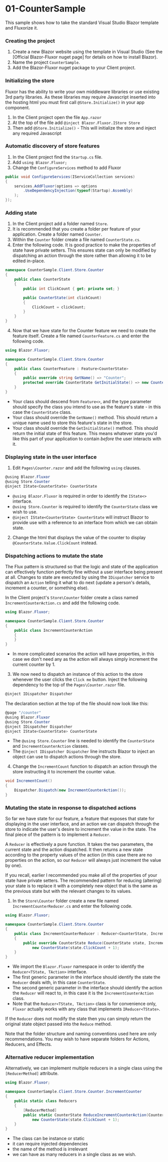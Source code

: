 # 01-CounterSample
This sample shows how to take the standard Visual Studio Blazor template and Fluxorize it.

### Creating the project
1. Create a new Blazor website using the template in Visual Studio (See the [Official Blazor-Fluxor nuget page] for details on how to install Blazor).
2. Name the project `CounterSample`.
3. Add the Blazor-Fluxor nuget package to your Client project.
 
### Initializing the store
Fluxor has the ability to write your own middleware libraries or use existing 3rd party libraries. As these libraries may require Javascript inserted into the hosting html you must first call `@Store.Initialize()` in your app component.
1. In the Client project open the file `App.razor`
2. At the top of the file add `@inject Blazor.Fluxor.IStore Store`
3. Then add `@Store.Initialize()` - This will initialize the store and inject any required Javascript

### Automatic discovery of store features
1. In the Client project find the `Startup.cs` file. 
2. Add `using Blazor.Fluxor;`
3. Change the `ConfigureServices` method to add Fluxor
```c#
public void ConfigureServices(IServiceCollection services)
{
	services.AddFluxor(options => options
		.UseDependencyInjection(typeof(Startup).Assembly)
	);
});
```

### Adding state
1. In the Client project add a folder named `Store`.
2. It is recommended that you create a folder per feature of your application. Create a folder named `Counter`.
3. Within the `Counter` folder create a file named `CounterState.cs`.
3. Enter the following code. It is good practice to make the properties of state have private setters. This ensures state can only be modified by dispatching an action through the store rather than allowing it to be edited in-place.
```c#
namespace CounterSample.Client.Store.Counter
{
	public class CounterState
	{
		public int ClickCount { get; private set; }

		public CounterState(int clickCount)
		{
			ClickCount = clickCount;
		}
	}
}
```
4. Now that we have state for the Counter feature we need to create the feature itself. Create a file named `CounterFeature.cs` and enter the following code.
```c#
using Blazor.Fluxor;

namespace CounterSample.Client.Store.Counter
{
	public class CounterFeature : Feature<CounterState>
	{
		public override string GetName() => "Counter";
		protected override CounterState GetInitialState() => new CounterState(0);
	}
}
```
   * Your class should descend from `Feature<>`, and the type parameter should specify the class you intend to use as the feature's state - in this case the `CounterState` class.
   * Your class should override the `GetName()` method. This should return a unique name used to store this feature's state in the store.
   * Your class should override the `GetInitialState()` method. This should return the initial state of this feature. This means whatever state you'd like this part of your application to contain *before* the user interacts with it.
 
### Displaying state in the user interface
1. Edit `Pages\Counter.razor` and add the following `using` clauses.
```c#
@using Blazor.Fluxor
@using Store.Counter
@inject IState<CounterState> CounterState
```
   * `@using Blazor.Fluxor` is required in order to identify the `IState<>` interface.
   * `@using Store.Counter` is required to identify the `CounterState` class we wish to use.
   * `@inject IState<CounterState> CounterState` will instruct Blazor to provide use with a reference to an interface from which we can obtain state.

2. Change the html that displays the value of the counter to display `@CounterState.Value.ClickCount` instead.

### Dispatching actions to mutate the state
The Flux pattern is structured so that the logic and state of the application can effectively function perfectly fine without a user interface being present at all. Changes to state are executed by using the `IDispatcher` service to dispatch an `Action` telling it what to do next (update a person's details, increment a counter, or something else).

In the Client project's `Store\Counter` folder create a class named `IncrementCounterAction.cs` and add the following code.
```c#
using Blazor.Fluxor;

namespace CounterSample.Client.Store.Counter
{
	public class IncrementCounterAction
	{
	}
}
```
   * In more complicated scenarios the action will have properties, in this case we don't need any as the action will always simply increment the current counter by 1.
3. We now need to dispatch an instance of this action to the store whenever the user clicks the `Click me` button. Inject the following dependency to the top of the `Pages\Counter.razor` file.
```c#
@inject IDispatcher Dispatcher
```
The declaration section at the top of the file should now look like this:
```c#
@page "/counter"
@using Blazor.Fluxor
@using Store.Counter
@inject IDispatcher Dispatcher
@inject IState<CounterState> CounterState
```
   * The `@using Store.Counter` line is needed to identify the `CounterState` and `IncrementCounterAction` classes.
   * The `@inject IDispatcher Dispatcher` line instructs Blazor to inject an object can use to dispatch actions through the store.
4. Change the `IncrementCount` function to dispatch an action through the store instructing it to increment the counter value.
```c#
void IncrementCount()
{
    Dispatcher.Dispatch(new IncrementCounterAction());
}
```
   
### Mutating the state in response to dispatched actions
So far we have state for our feature, a feature that exposes that state for displaying in the user interface, and an action we can dispatch through the store to indicate the user's desire to increment the value in the state. The final piece of the pattern is to implement a `Reducer`.

A `Reducer` is effectively a pure function. It takes the two parameters, the current state and the action dispatched. It then returns a new state according to the property values of the action (in this case there are no properties on the action, so our `Reducer` will always just increment the value by one).

If you recall, earlier I recommended you make all of the properties of your state have private setters. The recommended pattern for reducing (altering) your state is to replace it with a completely new object that is the same as the previous state but with the relevant changes to its values.

1. In the `Store\Counter` folder create a new file named `IncrementCounterReducer.cs` and enter the following code.
```c#
using Blazor.Fluxor;

namespace CounterSample.Client.Store.Counter
{
	public class IncrementCounterReducer : Reducer<CounterState, IncrementCounterAction>
	{
		public override CounterState Reduce(CounterState state, IncrementCounterAction action) =>
			new CounterState(state.ClickCount + 1);
	}
}
```

   * We import the `Blazor.Fluxor` namespace in order to identify the `Reducer<TState, TAction>` interface.
   * The first generic parameter in the interface should identify the state the `Reducer` deals with, in this case `CounterState`.
   * The second generic parameter in the interface should identify the action the `Reducer` will react to, in this case it is the `IncrementCounterAction` class.
   * Note that the `Reducer<TState, TAction>` class is for convenience only, `Fluxor` actually works with any class that implements `IReducer<TState>`.
   
If the `Reducer` does not modify the state then you can simply return the original state object passed into the `Reduce` method.

Note that the folder structure and naming conventions used here are only recommendations. You may wish to have separate folders for Actions, Reducers, and Effects.

### Alternative reducer implementation

Alternatively, we can implement multiple reducers in a single class using the `[ReducerMethod]` attribute.

```c#
using Blazor.Fluxor;

namespace CounterSample.Client.Store.Counter.IncrementCounter
{
	public static class Reducers
	{
		[ReducerMethod]
		public static CounterState ReduceIncrementCounterAction(CounterState state, IncrementCounterAction action) =>
			new CounterState(state.ClickCount + 1);
	}
}
```
- The class can be instance or static
- it can require injected dependencies
- the name of the method is irrelevant
- we can have as many reducers in a single class as we wish.
